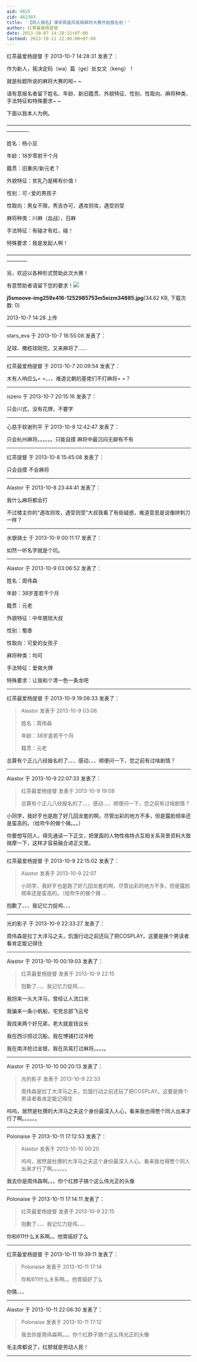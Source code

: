 ```yaml
---
aid: 9025
zid: 462303
title: '【同人报名】澳宋首届凤鸾阁麻将大赛开始报名啦！'
author: 红茶最爱杨提督
date: 2013-10-07 14:28:31+07:00
lastmod: 2013-10-11 22:06:00+07:00
---
```


红茶最爱杨提督 于 2013-10-7 14:28:31 发表了：

作为新人，我决定码（wa）篇（ge）处女文（keng）！

就是标题所说的麻将大赛的啦~ ~

请有意报名者留下姓名、年龄、新旧籍贯、外貌特征、性别、性取向、麻将种类、手法特征和特殊要求~ ~

下面以我本人为例。

————————————————————————————————————————-

姓名：杨小豆

年龄：18岁零若干个月

籍贯：旧重庆/新元老？

外貌特征：贫乳乃是稀有价值！

性别：可♂爱的男孩子

性取向：男女不限，秀吉亦可，遇攻则攻，遇受则受

麻将种类：川麻（血战），日麻

手法特征：有碰才有杠，碰！

特殊要求：我是发起人啊！

————————————————————————————————————————

另，欢迎以各种形式赞助此次大赛！

有意赞助者请留下您的要求！![](https://cdn.jsdelivr.net/gh/lzjluzijie/beichao@main/img/142812ogydbuogdwdu72fp.jpg)



**j5smoove-img259x416-1252985753m5eizm34885.jpg**(34.62 KB, 下载次数: 0)



2013-10-7 14:28 上传

---------

stars_eva 于 2013-10-7 16:55:08 发表了：

足球、橄榄球刚完，又来麻将了……

---------

红茶最爱杨提督 于 2013-10-7 20:09:54 发表了：

木有人响应么= =、、、难道北朝的基佬们不打麻将= =？

---------

iszero 于 2013-10-7 20:15:16 发表了：

只会川式，没有花牌，不要字

---------

心慈手软谢列平 于 2013-10-8 12:42:47 发表了：

只会杭州麻将。。。。。。只能自摸 麻将中最沉闷无聊有不有

---------

红茶提督 于 2013-10-8 15:45:08 发表了：

只会自摸 不会麻将

---------

Alastor 于 2013-10-8 23:44:41 发表了：

我什么麻将都会打

不过楼主你的“遇攻则攻，遇受则受”大叔我看了有些疑惑，难道意思是说像拼刺刀一样？

---------

水银骑士 于 2013-10-9 00:11:17 发表了：

如然一听名字就是个坑。

---------

Alastor 于 2013-10-9 03:06:52 发表了：

姓名：周伟森

年龄：38岁差若干个月

籍贯：元老

外貌特征：中年猥琐大叔

性别：蜀黍

性取向：可爱的女孩子

麻将种类：均可

手法特征：爱做大牌

特殊要求：让我和个清一色一条龙吧

---------

红茶最爱杨提督 于 2013-10-9 19:08:33 发表了：

> Alastor 发表于 2013-10-9 03:06
> 
> 姓名：周伟森
> 
> 年龄：38岁差若干个月
> 
> 籍贯：元老



总算有个正儿八经报名的了、、、感动、、、顺便问一下，您之前有过啥剧情？

---------

Alastor 于 2013-10-9 22:07:33 发表了：

> 红茶最爱杨提督 发表于 2013-10-9 19:08
> 
> 总算有个正儿八经报名的了、、、感动、、、顺便问一下，您之前有过啥剧情？



小同学，我好歹也是跑了好几回龙套的啊，尽管出彩的地方不多，但是露脸频率还是蛮高的。（给吹牛的做个揖。。。）

你要想写同人，得先通读一下正文，把里面的人物性格特点互相关系背景资料大致揣摩一下，这样才容易融合进正文里。

---------

红茶最爱杨提督 于 2013-10-9 22:15:02 发表了：

> Alastor 发表于 2013-10-9 22:07
> 
> 小同学，我好歹也是跑了好几回龙套的啊，尽管出彩的地方不多，但是露脸频率还是蛮高的。（给吹牛的做个揖 ...



抱歉了、、、我记忆力捉鸡、、、

---------

光的影子 于 2013-10-9 22:33:27 发表了：

周伟森是拉丁大洋马之夫，饥饿行动之前还玩了把COSPLAY。这要是换个男读者看肯定能记得住

---------

Alastor 于 2013-10-10 00:19:03 发表了：

> 红茶最爱杨提督 发表于 2013-10-9 22:15
> 
> 抱歉了、、、我记忆力捉鸡、、、



我拐来一头大洋马，曾经让人流口水

我骗来一条小帆船，宅党总部飞云号

我找来两个好兄弟，老大就是钱议长

我在西沙捞过沉船，我在博铺打过冷枪

我在南洋抢过金银，我在凤鸾打过麻将。。。。。

---------

Alastor 于 2013-10-10 00:20:13 发表了：

> 光的影子 发表于 2013-10-9 22:33
> 
> 周伟森是拉丁大洋马之夫，饥饿行动之前还玩了把COSPLAY。这要是换个男读者看肯定能记得住



呜呜，居然是杜撰的大洋马之夫这个身份最深入人心，看来我也得憋个同人出来才行了啊。。。。。。

---------

Polonaise 于 2013-10-11 17:12:53 发表了：

> Alastor 发表于 2013-10-10 00:20
> 
> 呜呜，居然是杜撰的大洋马之夫这个身份最深入人心，看来我也得憋个同人出来才行了啊。。。。。。



我去你是周伟森啊。。。你个红脖子搞个这么伟光正的头像

---------

Polonaise 于 2013-10-11 17:14:11 发表了：

> 红茶最爱杨提督 发表于 2013-10-9 22:15
> 
> 抱歉了、、、我记忆力捉鸡、、、



你和611什么关系啊。。他胃癌好了么

---------

红茶最爱杨提督 于 2013-10-11 19:39:11 发表了：

> Polonaise 发表于 2013-10-11 17:14
> 
> 你和611什么关系啊。。他胃癌好了么



你猜、、、

---------

Alastor 于 2013-10-11 22:06:30 发表了：

> Polonaise 发表于 2013-10-11 17:12
> 
> 我去你是周伟森啊。。。你个红脖子搞个这么伟光正的头像



毛主席都说了，红脖就是劳动人民！

---------

